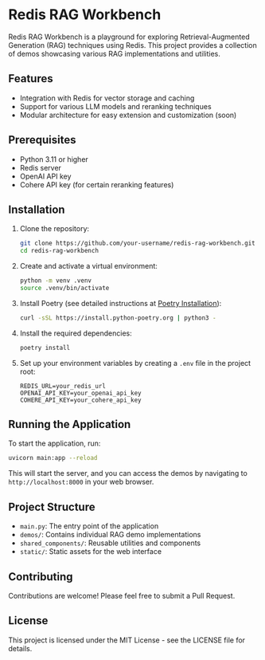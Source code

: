 # Redis RAG Workbench

Redis RAG Workbench is a playground for exploring Retrieval-Augmented Generation (RAG) techniques using Redis. This project provides a collection of demos showcasing various RAG implementations and utilities.

## Features

- Integration with Redis for vector storage and caching
- Support for various LLM models and reranking techniques
- Modular architecture for easy extension and customization (soon)

## Prerequisites

- Python 3.11 or higher
- Redis server
- OpenAI API key
- Cohere API key (for certain reranking features)

## Installation

1. Clone the repository:
   ```bash
   git clone https://github.com/your-username/redis-rag-workbench.git
   cd redis-rag-workbench
   ```

2. Create and activate a virtual environment:
   ```bash
   python -m venv .venv
   source .venv/bin/activate
   ```

3. Install Poetry (see detailed instructions at [Poetry Installation](https://python-poetry.org/docs/#installation)):
   ```bash
   curl -sSL https://install.python-poetry.org | python3 -
   ```

3. Install the required dependencies:
   ```bash
   poetry install
   ```

4. Set up your environment variables by creating a `.env` file in the project root:
   ```env
   REDIS_URL=your_redis_url
   OPENAI_API_KEY=your_openai_api_key
   COHERE_API_KEY=your_cohere_api_key
   ```

## Running the Application

To start the application, run:

```bash
uvicorn main:app --reload
```

This will start the server, and you can access the demos by navigating to `http://localhost:8000` in your web browser.

## Project Structure

- `main.py`: The entry point of the application
- `demos/`: Contains individual RAG demo implementations
- `shared_components/`: Reusable utilities and components
- `static/`: Static assets for the web interface

## Contributing

Contributions are welcome! Please feel free to submit a Pull Request.

## License

This project is licensed under the MIT License - see the LICENSE file for details.